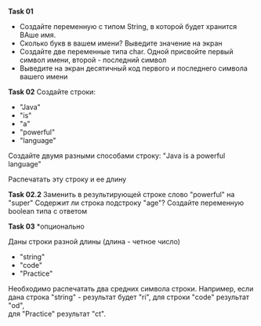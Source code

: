 **Task 01**
- Создайте переменную с типом String, в которой будет хранится ВАше имя. 
- Сколько букв в вашем имени? Выведите значение на экран 
- Создайте две переменные типа char. Одной присвойте первый символ имени, второй - последний символ
- Выведите на экран десятичный код первого и последнего символа вашего имени

**Task 02**
Создайте строки: 
- "Java"
- "is"
- "a"
- "powerful"
- "language"

Создайте двумя разными способами строку: "Java is a powerful language"

Распечатать эту строку и ее длину

**Task 02.2** 
Заменить в результирующей строке слово "powerful" на "super"
Содержит ли строка подстроку "age"? Создайте переменную boolean типа c ответом 


**Task 03** *опционально

Даны строки разной длины (длина - четное число)
- "string"
- "code"
- "Practice"

Необходимо распечатать два средних символа строки. 
Например, если дана строка "string" - результат будет "ri", для строки "code" результат "od",  
для "Practice" результат "ct".
